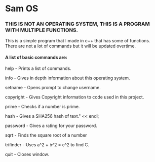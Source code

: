 # Sam OS
### THIS IS NOT AN OPERATING SYSTEM, THIS IS A PROGRAM WITH MULTIPLE FUNCTIONS.
This is a simple program that I made in c++ that has some of functions. There are not a lot of commands but it will be updated overtime.

#### A list of basic commands are:
help		  - Prints a list of commands.

info		  - Gives in depth information about this operating system.

setname	  - Opens prompt to change username.

copyright	- Gives Copyright information to code used in this project.

prime		  - Checks if a number is prime.

hash		  - Gives a SHA256 hash of text." << endl;

password	- Gives a rating for your password.

sqrt		  - Finds the square root of a number

trifinder	- Uses a^2 + b^2 = c^2 to find C.

quit	  	- Closes window.
